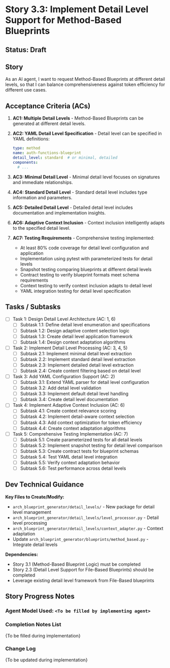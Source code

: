 # Story 3.3: Implement Detail Level Support for Method-Based Blueprints

## Status: Draft

## Story

As an AI agent, I want to request Method-Based Blueprints at different detail levels, so that I can balance comprehensiveness against token efficiency for different use cases.

## Acceptance Criteria (ACs)

1. **AC1: Multiple Detail Levels** - Method-Based Blueprints can be generated at different detail levels.

2. **AC2: YAML Detail Level Specification** - Detail level can be specified in YAML definitions:
   ```yaml
   type: method
   name: auth-functions-blueprint
   detail_level: standard  # or minimal, detailed
   components:
     # ...
   ```

3. **AC3: Minimal Detail Level** - Minimal detail level focuses on signatures and immediate relationships.

4. **AC4: Standard Detail Level** - Standard detail level includes type information and parameters.

5. **AC5: Detailed Detail Level** - Detailed detail level includes documentation and implementation insights.

6. **AC6: Adaptive Context Inclusion** - Context inclusion intelligently adapts to the specified detail level.

7. **AC7: Testing Requirements** - Comprehensive testing implemented:
   - At least 80% code coverage for detail level configuration and application
   - Implementation using pytest with parameterized tests for detail levels
   - Snapshot testing comparing blueprints at different detail levels
   - Contract testing to verify blueprint formats meet schema requirements
   - Context testing to verify context inclusion adapts to detail level
   - YAML integration testing for detail level specification

## Tasks / Subtasks

- [ ] Task 1: Design Detail Level Architecture (AC: 1, 6)
  - [ ] Subtask 1.1: Define detail level enumeration and specifications
  - [ ] Subtask 1.2: Design adaptive content selection logic
  - [ ] Subtask 1.3: Create detail level application framework
  - [ ] Subtask 1.4: Design context adaptation algorithms

- [ ] Task 2: Implement Detail Level Processing (AC: 3, 4, 5)
  - [ ] Subtask 2.1: Implement minimal detail level extraction
  - [ ] Subtask 2.2: Implement standard detail level extraction
  - [ ] Subtask 2.3: Implement detailed detail level extraction
  - [ ] Subtask 2.4: Create content filtering based on detail level

- [ ] Task 3: Add YAML Configuration Support (AC: 2)
  - [ ] Subtask 3.1: Extend YAML parser for detail level configuration
  - [ ] Subtask 3.2: Add detail level validation
  - [ ] Subtask 3.3: Implement default detail level handling
  - [ ] Subtask 3.4: Create detail level documentation

- [ ] Task 4: Implement Adaptive Context Inclusion (AC: 6)
  - [ ] Subtask 4.1: Create context relevance scoring
  - [ ] Subtask 4.2: Implement detail-aware context selection
  - [ ] Subtask 4.3: Add context optimization for token efficiency
  - [ ] Subtask 4.4: Create context adaptation algorithms

- [ ] Task 5: Comprehensive Testing Implementation (AC: 7)
  - [ ] Subtask 5.1: Create parameterized tests for all detail levels
  - [ ] Subtask 5.2: Implement snapshot testing for detail level comparison
  - [ ] Subtask 5.3: Create contract tests for blueprint schemas
  - [ ] Subtask 5.4: Test YAML detail level integration
  - [ ] Subtask 5.5: Verify context adaptation behavior
  - [ ] Subtask 5.6: Test performance across detail levels

## Dev Technical Guidance

**Key Files to Create/Modify:**
- `arch_blueprint_generator/detail_levels/` - New package for detail level management
- `arch_blueprint_generator/detail_levels/level_processor.py` - Detail level processing
- `arch_blueprint_generator/detail_levels/context_adapter.py` - Context adaptation
- Update `arch_blueprint_generator/blueprints/method_based.py` - Integrate detail levels

**Dependencies:**
- Story 3.1 (Method-Based Blueprint Logic) must be completed
- Story 2.3 (Detail Level Support for File-Based Blueprints) should be completed
- Leverage existing detail level framework from File-Based blueprints

## Story Progress Notes

### Agent Model Used: `<To be filled by implementing agent>`

### Completion Notes List
{To be filled during implementation}

### Change Log
{To be updated during implementation}
